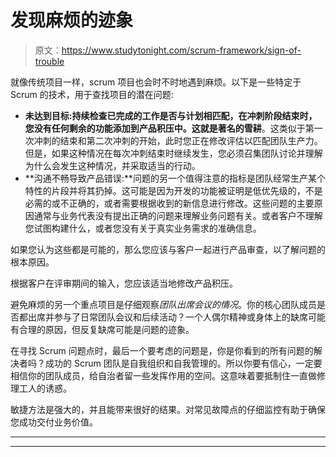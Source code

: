 # 发现麻烦的迹象

> 原文：<https://www.studytonight.com/scrum-framework/sign-of-trouble>

就像传统项目一样，scrum 项目也会时不时地遇到麻烦。以下是一些特定于 Scrum 的技术，用于查找项目的潜在问题:

*   **未达到目标:**持续检查已完成的工作是否与计划相匹配，在冲刺阶段结束时，您没有任何剩余的功能添加到产品积压中。这就是著名的**雪耕**。这类似于第一次冲刺的结束和第二次冲刺的开始，此时您正在修改评估以匹配团队生产力。但是，如果这种情况在每次冲刺结束时继续发生，您必须召集团队讨论并理解为什么会发生这种情况，并采取适当的行动。
*   **沟通不畅导致产品错误:**问题的另一个值得注意的指标是团队经常生产某个特性的片段并将其扔掉。这可能是因为开发的功能被证明是低优先级的，不是必需的或不正确的，或者需要根据收到的新信息进行修改。这些问题的主要原因通常与业务代表没有提出正确的问题来理解业务问题有关。或者客户不理解您试图构建什么，或者您没有关于真实业务需求的准确信息。

如果您认为这些都是可能的，那么您应该与客户一起进行产品审查，以了解问题的根本原因。

根据客户在评审期间的输入，您应该适当地修改产品积压。

避免麻烦的另一个重点项目是仔细观察*团队出席会议的情况*。你的核心团队成员是否都出席并参与了日常团队会议和后续活动？一个人偶尔精神或身体上的缺席可能有合理的原因，但反复缺席可能是问题的迹象。

在寻找 Scrum 问题点时，最后一个要考虑的问题是，你是你看到的所有问题的解决者吗？成功的 Scrum 团队是自我组织和自我管理的。所以你要有信心，一定要相信你的团队成员，给自治者留一些发挥作用的空间。这意味着要抵制住一直做修理工人的诱惑。

敏捷方法是强大的，并且能带来很好的结果。对常见故障点的仔细监控有助于确保您成功交付业务价值。

* * *

* * *